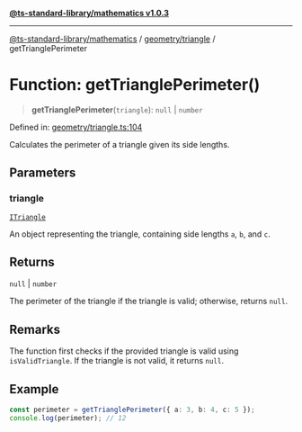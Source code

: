 [**@ts-standard-library/mathematics v1.0.3**](../../../README.md)

***

[@ts-standard-library/mathematics](../../../README.md) / [geometry/triangle](../README.md) / getTrianglePerimeter

# Function: getTrianglePerimeter()

> **getTrianglePerimeter**(`triangle`): `null` \| `number`

Defined in: [geometry/triangle.ts:104](https://github.com/gabaudette/ts-stdlib/blob/be448e6a9d9c20c6c2f27f6550ce4e65fc8c9b89/packages/mathematics/src/geometry/triangle.ts#L104)

Calculates the perimeter of a triangle given its side lengths.

## Parameters

### triangle

[`ITriangle`](../interfaces/ITriangle.md)

An object representing the triangle, containing side lengths `a`, `b`, and `c`.

## Returns

`null` \| `number`

The perimeter of the triangle if the triangle is valid; otherwise, returns `null`.

## Remarks

The function first checks if the provided triangle is valid using `isValidTriangle`.
If the triangle is not valid, it returns `null`.

## Example

```typescript
const perimeter = getTrianglePerimeter({ a: 3, b: 4, c: 5 });
console.log(perimeter); // 12
```
